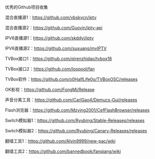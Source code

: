 优秀的Github项目收集

混合直播源1：https://github.com/vbskycn/iptv

混合直播源2：https://github.com/Guovin/iptv-api

IPV6直播源1：https://github.com/skddyj/iptv

IPV6直播源2：https://github.com/suxuang/myIPTV

TVBox接口1：https://github.com/qirenzhidao/tvbox18

TVBox接口2：https://github.com/loopool/fan

TVBox软件：https://github.com/o0HalfLife0o/TVBoxOSC/releases

OK影视：https://github.com/FongMi/Release

声音分离工具：https://github.com/CarlGao4/Demucs-Gui/releases

Flash浏览器：https://github.com/Mzying2001/CefFlashBrowser/releases

Switch模拟器1：https://github.com/Ryubing/Stable-Releases/releases

Switch模拟器2：https://github.com/Ryubing/Canary-Releases/releases

翻墙工具1：https://github.com/Alvin9999/new-pac/wiki

翻墙工具2：https://github.com/bannedbook/fanqiang/wiki
